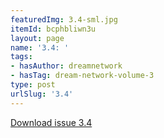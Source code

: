 ```yaml
---
featuredImg: 3.4-sml.jpg
itemId: bcphbliwn3u
layout: page
name: '3.4: '
tags:
- hasAuthor: dreamnetwork
- hasTag: dream-network-volume-3
type: post
urlSlug: '3.4'
---
```

<a href="../files/pdfs/Volume_3/3.4-The-Dream-Network_Volume-3_No-4.pdf" download="">Download issue 3.4</a>